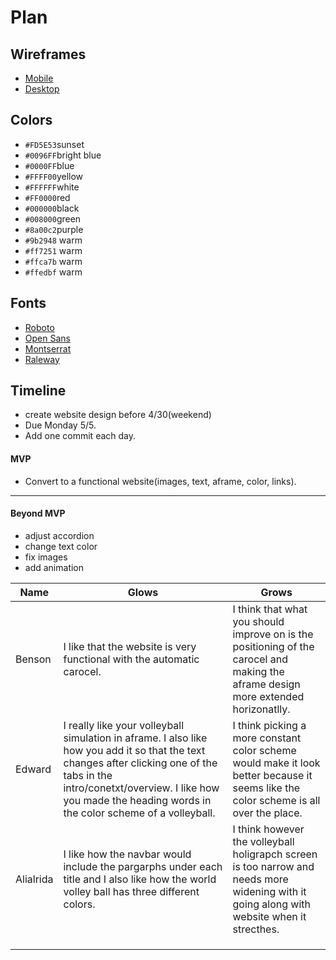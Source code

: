 # Plan

## Wireframes
* [Mobile](https://wireframe.cc/TutxnU)
* [Desktop](https://wireframe.cc/7Tcmvp)

## Colors
* `#FD5E53`sunset
* `#0096FF`bright blue
* `#0000FF`blue
* `#FFFF00`yellow
* `#FFFFFF`white
* `#FF0000`red
* `#000000`black
* `#008000`green
* `#8a00c2`purple
* `#9b2948` warm
* `#ff7251` warm
* `#ffca7b` warm
* `#ffedbf` warm

## Fonts
* [Roboto](https://fonts.google.com/specimen/Roboto)
* [Open Sans](https://fonts.google.com/specimen/Open+Sans)
* [Montserrat](https://fonts.google.com/specimen/Montserrat)
* [Raleway](https://fonts.google.com/specimen/Raleway)

## Timeline
* create website design before 4/30(weekend)
* Due Monday 5/5.
* Add one commit each day.
#### MVP

* Convert to a functional website(images, text, aframe, color, links).


---

#### Beyond MVP
* adjust accordion
* change text color
* fix images
* add animation









| Name | Glows | Grows |
| -------- | ------- | ------- |
|Benson|I like that the website is very functional with the automatic carocel.|I think that what you should improve on is the positioning of the carocel and making the aframe design more extended horizonatlly.
| Edward  | I really like your volleyball simulation in aframe. I also like how you add it so that the text changes after clicking one of the tabs in the intro/conetxt/overview. I like how you made the heading words in the color scheme of a volleyball. | I think picking a more constant color scheme would make it look better because it seems like the color scheme is all over the place.
| Alialrida  |  I like how the navbar would include the pargarphs under each title and I also like how the world volley ball has three different colors. |I think however the volleyball holigrapch screen is too narrow and needs more widening with it going along with website when it strecthes.
|   |   |
|   |   |
|   |   |


